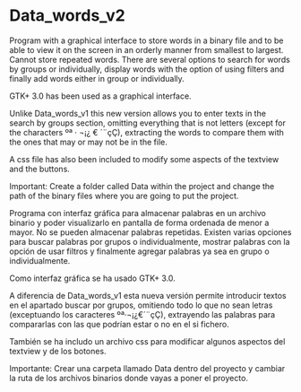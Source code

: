 # Data_words_v2

Program with a graphical interface to store words in a binary file and to be able to view it on the screen in an orderly manner from smallest to largest. Cannot store repeated words.
There are several options to search for words by groups or individually, display words with the option of using filters and finally add words either in group or individually.

GTK+ 3.0 has been used as a graphical interface.

Unlike Data_words_v1 this new version allows you to enter texts in the search by groups section, omitting everything that is not letters (except for the characters ºª · ¬¡¿ € ´¨çÇ),
extracting the words to compare them with the ones that may or may not be in the file.

A css file has also been included to modify some aspects of the textview and the buttons.

Important: Create a folder called Data within the project and change the path of the binary files where you are going to put the project.


Programa con interfaz gráfica para almacenar palabras en un archivo binario y poder visualizarlo en pantalla de forma ordenada de menor a mayor. No se pueden almacenar palabras repetidas.
Existen varias opciones para buscar palabras por grupos o individualmente, mostrar palabras con la opción de usar filtros y finalmente agregar palabras ya sea en grupo o individualmente.

Como interfaz gráfica se ha usado GTK+ 3.0.

A diferencia de Data_words_v1 esta nueva versión permite introducir textos en el apartado buscar por grupos, omitiendo todo lo que no sean letras (exceptuando los caracteres ºª·¬¡¿€´¨çÇ), 
extrayendo las palabras para compararlas con las que podrían estar o no en el si fichero.

También se ha includo un archivo css para modificar algunos aspectos del textview y de los botones.

Importante: Crear una carpeta llamado Data dentro del proyecto y cambiar la ruta de los archivos binarios donde vayas a poner el proyecto.